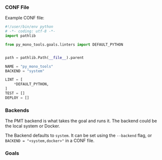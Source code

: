 ### CONF File

Example CONF file:
```python
#!/user/bin/env python
# -*- coding: utf-8 -*-
import pathlib

from py_mono_tools.goals.linters import DEFAULT_PYTHON


path = pathlib.Path(__file__).parent

NAME = "py_mono_tools"
BACKEND = "system"

LINT = [
    *DEFAULT_PYTHON,
]
TEST = []
DEPLOY = []

```

### Backends

The PMT backend is what takes the goal and runs it. The backend could be the local system or Docker.

The Backend defaults to `system`.
It can be set using the `--backend` flag, or `BACKEND = "<system,docker>"` in a CONF file.


### Goals
